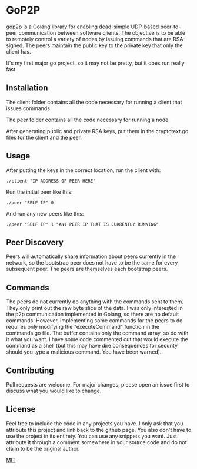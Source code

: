 # GoP2P

gop2p is a Golang library for enabling dead-simple UDP-based peer-to-peer communication between software clients. The objective is to be able to remotely control a variety of nodes by issuing commands that are RSA-signed. The peers maintain the public key to the private key that only the client has.

It's my first major go project, so it may not be pretty, but it does run really fast.

## Installation

The client folder contains all the code necessary for running a client that issues commands.

The peer folder contains all the code necessary for running a node.

After generating public and private RSA keys, put them in the cryptotext.go files for the client and the peer.

## Usage

After putting the keys in the correct location, run the client with:
```
./client "IP ADDRESS OF PEER HERE"
```
Run the initial peer like this:
```
./peer "SELF IP" 0
```
And run any new peers like this:
```
./peer "SELF IP" 1 "ANY PEER IP THAT IS CURRENTLY RUNNING"
```

## Peer Discovery
Peers will automatically share information about peers currently in the network, so the bootstrap peer does not have to be the same for every subsequent peer. The peers are themselves each bootstrap peers.

## Commands
The peers do not currently do anything with the commands sent to them. They only print out the raw byte slice of the data. I was only interested in the p2p communication implemented in Golang, so there are no default commands. However, implementing some commands for the peers to do requires only modifying the "executeCommand" function in the commands.go file. The buffer contains only the command array, so do with it what you want. I have some code commented out that would execute the command as a shell (but this may have dire consequences for security should you type a malicious command. You have been warned).

## Contributing
Pull requests are welcome. For major changes, please open an issue first to discuss what you would like to change.

## License
Feel free to include the code in any projects you have. I only ask that you attribute this project and link back to the github page. You also don't have to use the project in its entirety. You can use any snippets you want. Just attribute it through a comment somewhere in your source code and do not claim to be the original author.

[MIT](https://choosealicense.com/licenses/mit/)